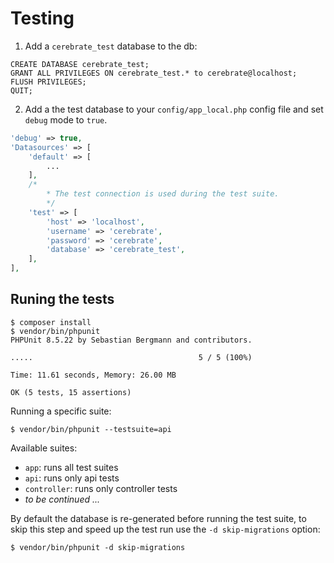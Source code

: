 # Testing

1. Add a `cerebrate_test` database to the db:
```mysql
CREATE DATABASE cerebrate_test;
GRANT ALL PRIVILEGES ON cerebrate_test.* to cerebrate@localhost;
FLUSH PRIVILEGES;
QUIT;
```

2. Add a the test database to your `config/app_local.php` config file and set `debug` mode to `true`.
```php
'debug' => true,
'Datasources' => [
    'default' => [
        ...
    ],
    /*
        * The test connection is used during the test suite.
        */
    'test' => [
        'host' => 'localhost',
        'username' => 'cerebrate',
        'password' => 'cerebrate',
        'database' => 'cerebrate_test',
    ],
],
```

## Runing the tests

```
$ composer install
$ vendor/bin/phpunit
PHPUnit 8.5.22 by Sebastian Bergmann and contributors.

.....                                     5 / 5 (100%)

Time: 11.61 seconds, Memory: 26.00 MB

OK (5 tests, 15 assertions)
```

Running a specific suite:
```
$ vendor/bin/phpunit --testsuite=api
```
Available suites:
* `app`: runs all test suites
* `api`: runs only api tests
* `controller`: runs only controller tests
* _to be continued ..._

By default the database is re-generated before running the test suite, to skip this step and speed up the test run use the `-d skip-migrations` option:
```
$ vendor/bin/phpunit -d skip-migrations
```
